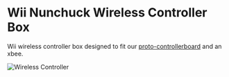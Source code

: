 # Wii Nunchuck Wireless Controller Box

Wii wireless controller box designed to fit our [proto-controllerboard](https://github.com/Pixel-Pirates/proto-controllerboard) and an xbee.

![Wireless Controller](https://user-images.githubusercontent.com/7267438/102722288-35e79e00-42ce-11eb-8da2-6385197a118b.png)
